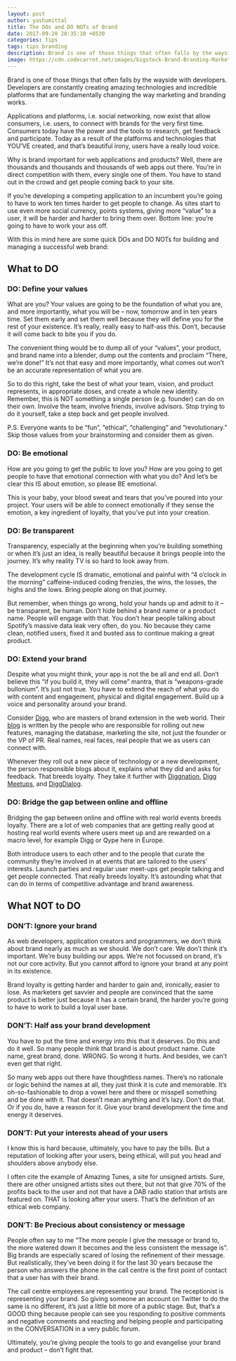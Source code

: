 ```yaml
---
layout: post
author: yashumittal
title: The DOs and DO NOTs of Brand
date: 2017-09-20 20:35:10 +0530
categories: tips
tags: tips branding
description: Brand is one of those things that often falls by the wayside with developers. Developers are constantly creating amazing technologies and incredible platforms that are fundamentally changing the way marketing and branding works.
image: https://cdn.codecarrot.net/images/bigstock-Brand-Branding-Marketing-Strat-90154346.jpg
---
```


Brand is one of those things that often falls by the wayside with developers. Developers are constantly creating amazing technologies and incredible platforms that are fundamentally changing the way marketing and branding works.

Applications and platforms, i.e. social networking, now exist that allow consumers, i.e. users, to connect with brands for the very first time. Consumers today have the power and the tools to research, get feedback and participate. Today as a result of the platforms and technologies that YOU’VE created, and that’s beautiful irony, users have a really loud voice.

Why is brand important for web applications and products? Well, there are thousands and thousands and thousands of web apps out there. You’re in direct competition with them, every single one of them. You have to stand out in the crowd and get people coming back to your site.

If you’re developing a competing application to an incumbent you’re going to have to work ten times harder to get people to change. As sites start to use even more social currency, points systems, giving more “value” to a user, it will be harder and harder to bring them over. Bottom line: you’re going to have to work your ass off.

With this in mind here are some quick DOs and DO NOTs for building and managing a successful web brand:

## What to DO

### **DO: Define your values**

What are you? Your values are going to be the foundation of what you are, and more importantly, what you will be – now, tomorrow and in ten years time. Set them early and set them well because they will define you for the rest of your existence. It’s really, really easy to half-ass this. Don’t, because it will come back to bite you if you do.

The convenient thing would be to dump all of your “values”, your product, and brand name into a blender, dump out the contents and proclaim “There, we’re done!” It’s not that easy and more importantly, what comes out won’t be an accurate representation of what you are.

So to do this right, take the best of what your team, vision, and product represents, in appropriate doses, and create a whole new identity. Remember, this is NOT something a single person (e.g. founder) can do on their own. Involve the team, involve friends, involve advisors. Stop trying to do it yourself, take a step back and get people involved.

P.S. Everyone wants to be “fun”, “ethical”, “challenging” and “revolutionary.” Skip those values from your brainstorming and consider them as given.

### **DO: Be emotional**

How are you going to get the public to love you? How are you going to get people to have that emotional connection with what you do? And let’s be clear this IS about emotion, so please BE emotional.

This is your baby, your blood sweat and tears that you’ve poured into your project. Your users will be able to connect emotionally if they sense the emotion, a key ingredient of loyalty, that you’ve put into your creation.

### **DO: Be transparent**

Transparency, especially at the beginning when you’re building something or when it’s just an idea, is really beautiful because it brings people into the journey. It’s why reality TV is so hard to look away from.

The development cycle IS dramatic, emotional and painful with “4 o’clock in the morning” caffeine-induced coding frenzies, the wins, the losses, the highs and the lows. Bring people along on that journey.

But remember, when things go wrong, hold your hands up and admit to it – be transparent, be human. Don’t hide behind a brand name or a product name. People will engage with that. You don’t hear people talking about Spotify’s massive data leak very often, do you. No because they came clean, notified users, fixed it and busted ass to continue making a great product.

### **DO: Extend your brand**

Despite what you might think, your app is not the be all and end all. Don’t believe this “if you build it, they will come” mantra, that is “weapons-grade bullonium”. It’s just not true. You have to extend the reach of what you do with content and engagement, physical and digital engagement. Build up a voice and personality around your brand.

Consider [Digg](//www.digg.com/), who are masters of brand extension in the web world. Their [blog](//blog.digg.com/) is written by the people who are responsible for rolling out new features, managing the database, marketing the site, not just the founder or the VP of PR. Real names, real faces, real people that we as users can connect with.

Whenever they roll out a new piece of technology or a new development, the person responsible blogs about it, explains what they did and asks for feedback. That breeds loyalty. They take it further with [Diggnation](//www.diggnation.com/), [Digg Meetups](//digg.com/meetup), and [DiggDialog](//digg.com/dialogg/).

### **DO: Bridge the gap between online and offline**

Bridging the gap between online and offline with real world events breeds loyalty. There are a lot of web companies that are getting really good at hosting real world events where users meet up and are rewarded on a macro level, for example Digg or Qype here in Europe.

Both introduce users to each other and to the people that curate the community they’re involved in at events that are tailored to the users’ interests. Launch parties and regular user meet-ups get people talking and get people connected. That really breeds loyalty. It’s astounding what that can do in terms of competitive advantage and brand awareness.

## What NOT to DO

### **DON’T: Ignore your brand**

As web developers, application creators and programmers, we don’t think about brand nearly as much as we should. We don’t care. We don’t think it’s important. We’re busy building our apps. We’re not focussed on brand, it’s not our core activity. But you cannot afford to ignore your brand at any point in its existence.

Brand loyalty is getting harder and harder to gain and, ironically, easier to lose. As marketers get savvier and people are convinced that the same product is better just because it has a certain brand, the harder you’re going to have to work to build a loyal user base.

### **DON’T: Half ass your brand development**

You have to put the time and energy into this that it deserves. Do this and do it well. So many people think that brand is about product name. Cute name, great brand, done. WRONG. So wrong it hurts. And besides, we can’t even get that right.

So many web apps out there have thoughtless names. There’s no rationale or logic behind the names at all, they just think it is cute and memorable. It’s oh-so-fashionable to drop a vowel here and there or misspell something and be done with it. That doesn’t mean anything and it’s lazy. Don’t do that. Or if you do, have a reason for it. Give your brand development the time and energy it deserves.

### **DON’T: Put your interests ahead of your users**

I know this is hard because, ultimately, you have to pay the bills. But a reputation of looking after your users, being ethical, will put you head and shoulders above anybody else.

I often cite the example of Amazing Tunes, a site for unsigned artists. Sure, there are other unsigned artists sites out there, but not that give 70% of the profits back to the user and not that have a DAB radio station that artists are featured on. THAT is looking after your users. That’s the definition of an ethical web company.

### **DON’T: Be Precious about consistency or message**

People often say to me “The more people I give the message or brand to, the more watered down it becomes and the less consistent the message is”. Big brands are especially scared of losing the refinement of their message. But realistically, they’ve been doing it for the last 30 years because the person who answers the phone in the call centre is the first point of contact that a user has with their brand.

The call centre employees are representing your brand. The receptionist is representing your brand. So giving someone an account on Twitter to do the same is no different, it’s just a little bit more of a public stage. But, that’s a GOOD thing because people can see you responding to positive comments and negative comments and reacting and helping people and participating in the CONVERSATION in a very public forum.

Ultimately, you’re giving people the tools to go and evangelise your brand and product – don’t fight that.

